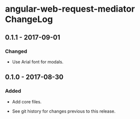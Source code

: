# angular-web-request-mediator ChangeLog

## 0.1.1 - 2017-09-01

### Changed
- Use Arial font for modals.

## 0.1.0 - 2017-08-30

### Added
- Add core files.

- See git history for changes previous to this release.
